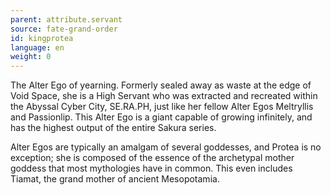 ```yaml
---
parent: attribute.servant
source: fate-grand-order
id: kingprotea
language: en
weight: 0
---
```


The Alter Ego of yearning.
Formerly sealed away as waste at the edge of Void Space, she is a High Servant who was extracted and recreated within the Abyssal Cyber City, SE.RA.PH, just like her fellow Alter Egos Meltryllis and Passionlip. This Alter Ego is a giant capable of growing infinitely, and has the highest output of the entire Sakura series.

Alter Egos are typically an amalgam of several goddesses, and Protea is no exception; she is composed of the essence of the archetypal mother goddess that most mythologies have in common. This even includes Tiamat, the grand mother of ancient Mesopotamia.
